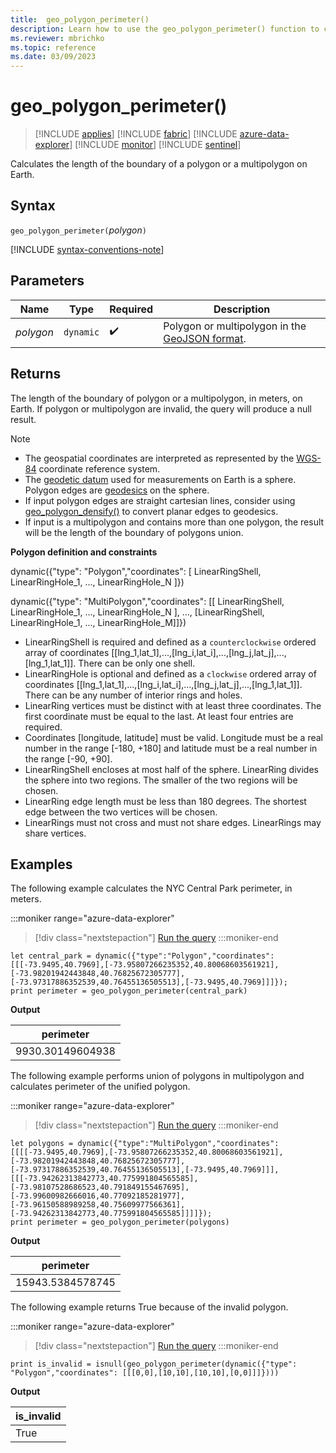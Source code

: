 ```yaml
---
title:  geo_polygon_perimeter()
description: Learn how to use the geo_polygon_perimeter() function to calculate the length of the boundary of a polygon or a multipolygon on Earth.
ms.reviewer: mbrichko
ms.topic: reference
ms.date: 03/09/2023
---
```

# geo_polygon_perimeter()

> [!INCLUDE [applies](../includes/applies-to-version/applies.md)] [!INCLUDE [fabric](../includes/applies-to-version/fabric.md)] [!INCLUDE [azure-data-explorer](../includes/applies-to-version/azure-data-explorer.md)] [!INCLUDE [monitor](../includes/applies-to-version/monitor.md)] [!INCLUDE [sentinel](../includes/applies-to-version/sentinel.md)]

Calculates the length of the boundary of a polygon or a multipolygon on Earth.

## Syntax

`geo_polygon_perimeter(`*polygon*`)`

[!INCLUDE [syntax-conventions-note](../includes/syntax-conventions-note.md)]

## Parameters

|Name|Type|Required|Description|
|--|--|--|--|
| *polygon* | `dynamic` |  :heavy_check_mark: | Polygon or multipolygon in the [GeoJSON format](https://tools.ietf.org/html/rfc7946).|

## Returns

The length of the boundary of polygon or a multipolygon, in meters, on Earth. If polygon or multipolygon are invalid, the query will produce a null result.

> [!NOTE]
>
> * The geospatial coordinates are interpreted as represented by the [WGS-84](https://earth-info.nga.mil/index.php?dir=wgs84&action=wgs84) coordinate reference system.
> * The [geodetic datum](https://en.wikipedia.org/wiki/Geodetic_datum) used for measurements on Earth is a sphere. Polygon edges are [geodesics](https://en.wikipedia.org/wiki/Geodesic) on the sphere.
> * If input polygon edges are straight cartesian lines, consider using [geo_polygon_densify()](geo-polygon-densify-function.md) to convert planar edges to geodesics.
> * If input is a multipolygon and contains more than one polygon, the result will be the length of the boundary of polygons union.

**Polygon definition and constraints**

dynamic({"type": "Polygon","coordinates": [ LinearRingShell, LinearRingHole_1, ..., LinearRingHole_N ]})

dynamic({"type": "MultiPolygon","coordinates": [[ LinearRingShell, LinearRingHole_1, ..., LinearRingHole_N ], ..., [LinearRingShell, LinearRingHole_1, ..., LinearRingHole_M]]})

* LinearRingShell is required and defined as a `counterclockwise` ordered array of coordinates [[lng_1,lat_1],...,[lng_i,lat_i],...,[lng_j,lat_j],...,[lng_1,lat_1]]. There can be only one shell.
* LinearRingHole is optional and defined as a `clockwise` ordered array of coordinates [[lng_1,lat_1],...,[lng_i,lat_i],...,[lng_j,lat_j],...,[lng_1,lat_1]]. There can be any number of interior rings and holes.
* LinearRing vertices must be distinct with at least three coordinates. The first coordinate must be equal to the last. At least four entries are required.
* Coordinates [longitude, latitude] must be valid. Longitude must be a real number in the range [-180, +180] and latitude must be a real number in the range [-90, +90].
* LinearRingShell encloses at most half of the sphere. LinearRing divides the sphere into two regions. The smaller of the two regions will be chosen.
* LinearRing edge length must be less than 180 degrees. The shortest edge between the two vertices will be chosen.
* LinearRings must not cross and must not share edges. LinearRings may share vertices.

## Examples

The following example calculates the NYC Central Park perimeter, in meters.

:::moniker range="azure-data-explorer"
> [!div class="nextstepaction"]
> <a href="https://dataexplorer.azure.com/clusters/help/databases/Samples?query=H4sIAAAAAAAAA02QzWrDMBCE730Ko1MCbpC02h+l9B16N8YYRwRTRxKqLqb03ZvUuOQ0MPMx7OwSajOFWMu4DHksn817c1njeJunw7eqaw7qrD7Ssl5TVK2aUiqXOY41fKlz13WvDCfvPLZOn9iT79vNQtFsiSwgoH2EojUJaUAy3podE6uNd9Y5ECd/HSQWiS1oZOYdYzAsQvcqBL9hDtEAoX7Ijj3f0fc/x7eXXOZYmxzKfAs1lPu2a0hD3uYM//7h+QHHX4p2a4cSAQAA" target="_blank">Run the query</a>
:::moniker-end

```kusto
let central_park = dynamic({"type":"Polygon","coordinates":[[[-73.9495,40.7969],[-73.95807266235352,40.80068603561921],[-73.98201942443848,40.76825672305777],[-73.97317886352539,40.76455136505513],[-73.9495,40.7969]]]});
print perimeter = geo_polygon_perimeter(central_park)
```

**Output**

|perimeter|
|---|
|9930.30149604938|

The following example performs union of polygons in multipolygon and calculates perimeter of the unified polygon.

:::moniker range="azure-data-explorer"
> [!div class="nextstepaction"]
> <a href="https://dataexplorer.azure.com/clusters/help/databases/Samples?query=H4sIAAAAAAAAA4WRTWrDMBBG9z2F8SoBN4xGmr+UHqHQfQkhJCIYHDs4ziKU3r2TuHa7qzaC0dPojb4mD8W5a27Hrr0Ur8Xh1u5O9X7xWQ63cy7X5du1Ger3ESirct91/aFud0O+lOsPX88SV5aMqgQrMbZNNZZIQZAZI0XC+6ECsDJE4mAYJkwRgiVMKWrSRw9WJBaMQCIyYRKDqLK3omgjlohCZIL7NmF/PTZenPTQPYK/gCLxAQiZBYVETKQ0ywQQQnVNwpFzKFkgSixsM2cM4ObMDIHHfuAzqd8N9ivNwe1UTQ1pnI0YzAFijjx/wb92vr6WL0/nvm49q9zXpzzk3sM65m77k912ri+mNJff9ugUsNsBAAA=" target="_blank">Run the query</a>
:::moniker-end

```kusto
let polygons = dynamic({"type":"MultiPolygon","coordinates":[[[[-73.9495,40.7969],[-73.95807266235352,40.80068603561921],[-73.98201942443848,40.76825672305777],[-73.97317886352539,40.76455136505513],[-73.9495,40.7969]]],[[[-73.94262313842773,40.775991804565585],[-73.98107528686523,40.791849155467695],[-73.99600982666016,40.77092185281977],[-73.96150588989258,40.75609977566361],[-73.94262313842773,40.775991804565585]]]]});
print perimeter = geo_polygon_perimeter(polygons)
```

**Output**

|perimeter|
|---|
|15943.5384578745|

The following example returns True because of the invalid polygon.

:::moniker range="azure-data-explorer"
> [!div class="nextstepaction"]
> <a href="https://dataexplorer.azure.com/clusters/help/databases/Samples?query=H4sIAAAAAAAAA02KQQrDIBBFryKzUnBhtoXeoXsRkTiEATMjxgYk5O61dNPV5733ayPuio5IfKZCWT0n8LsUvaHEKmVswrFiox07Np0Hp51WfUEfFeGh4PX7gIVVpGXi1PGYwXvvrAvWL84u//u1IdzGmA8jsUSgfQAAAA==" target="_blank">Run the query</a>
:::moniker-end

```kusto
print is_invalid = isnull(geo_polygon_perimeter(dynamic({"type": "Polygon","coordinates": [[[0,0],[10,10],[10,10],[0,0]]]})))
```

**Output**

|is_invalid|
|---|
|True|

